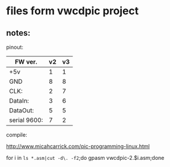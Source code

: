 files form vwcdpic project
==========================

notes:
-----------
pinout:

| FW ver.      |v2 |v3 |
|--------------|---|---|
| +5v          | 1 | 1 |
| GND          | 8 | 8 |
| CLK:         | 2 | 7 |
| DataIn:      | 3 | 6 |
| DataOut:     | 5 | 5 |
| serial 9600: | 7 | 2 |

compile:

http://www.micahcarrick.com/pic-programming-linux.html

for i in `ls *.asm|cut -d\. -f2`;do gpasm vwcdpic-2.$i.asm;done

